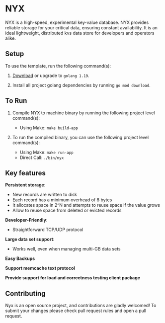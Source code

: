 # NYX

NYX is a high-speed, experimental key-value database.
NYX provides reliable storage for your critical data, ensuring constant availability.
It is an ideal lightweight, distributed kvs data store for developers and operators alike.

## Setup

To use the template, run the following command(s):

1. [Download](https://go.dev/doc/install) or upgrade to `golang 1.19`.

2. Install all project golang dependencies by running `go mod download`.

## To Run

1. Compile NYX to machine binary by running the following project level command(s):
    * Using Make: `make build-app`

2. To run the compiled binary, you can use the following project level command(s):
    * Using Make: `make run-app`
    * Direct Call: `./bin/nyx`

## Key features

**Persistent storage**:

- New records are written to disk
- Each record has a minimum overhead of 8 bytes
- It allocates space in 2^N and attempts to reuse space if the value grows
- Allow to reuse space from deleted or evicted records

**Developer-Friendly**:

- Straightforward TCP/UDP protocol

**Large data set support**:

- Works well, even when managing multi-GB data sets

**Easy Backups**

**Support memcache text protocol**

**Provide support for load and correctness testing client package**

## Contributing

Nyx is an open source project, and contributions are gladly welcomed!
To submit your changes please check pull request rules and open a pull request.








